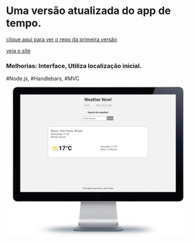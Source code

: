 # Uma versão atualizada do app de tempo.

[clique aqui para ver o repo da primeira versão](https://github.com/juliop3p/weatherApp)

[veja o site](https://julio-weather-app-2.herokuapp.com/)

### Melhorias: Interface, Utiliza localização inicial.

#Node.js, #Handlebars, #MVC

![image](./readmeImages/weather.png)
